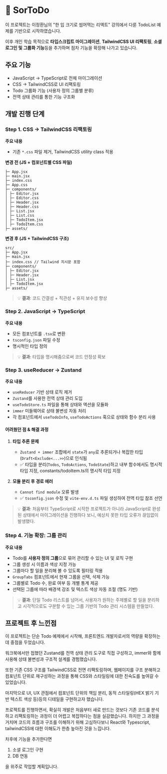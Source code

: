# 📝 SorToDo

이 프로젝트는 이정환님의 "한 입 크기로 씹어먹는 리액트" 강의에서 다룬 TodoList 예제를 기반으로 시작하였습니다.

이후 개인 학습 목적으로 **타입스크립트 마이그레이션**, **TailwindCSS UI 리팩토링**, **소셜 로그인 및 그룹화 기능**등을 추가하며 점차 기능을 확장해 나가고 있습니다.

## 주요 기능

- JavaScript → TypeScript로 전체 마이그레이션
- CSS → TailwindCSS로 UI 리팩토링
- Todo 그룹화 기능 (사용자 정의 그룹별 분류)
- 전역 상태 관리를 통한 기능 구조화

## 개발 진행 단계

### Step 1. CSS → TailwindCSS 리팩토링

**주요 내용**

- 기존 `*.css` 파일 제거, TailwindCSS utility class 적용

**변경 전 (JS + 컴포넌트별 CSS 파일)**

```src/
├─ App.jsx
├─ main.jsx
├─ index.css
├─ App.css
├─ components/
│ ├─ Editor.jsx
│ ├─ Editor.css
│ ├─ Header.jsx
│ ├─ Header.css
│ ├─ List.jsx
│ ├─ List.css
│ ├─ TodoItem.jsx
│ ├─ TodoItem.css
├─ assets/
```

**변경 후 (JS + TailwindCSS 구조)**

```
src/
├─ App.jsx
├─ main.jsx
├─ index.css // Tailwind 지시문 포함
├─ components/
│ ├─ Editor.jsx
│ ├─ Header.jsx
│ ├─ List.jsx
│ ├─ TodoItem.jsx
├─ assets/
```

> 💡 **결과**: 코드 간결성 + 직관성 + 유지 보수성 향상

### Step 2. JavaScript → TypeScript

**주요 내용**

- 모든 컴포넌트를 `.tsx`로 변환
- `tsconfig.json` 파일 수정
- 명시적인 타입 정의

> 💡 **결과**: 타입을 명시해줌으로써 코드 안정성 확보

### Step 3. useReducer → Zustand

**주요 내용**

- `useReducer` 기반 상태 로직 제거
- `Zustand`를 사용한 전역 상태 관리 도입
- `useTodoStore.ts` 파일을 통해 상태와 액션을 모듈화
- `immer` 미들웨어로 상태 불변성 자동 처리
- 각 컴포넌트에서 `useTodoInfo`, `useTodoActions` 훅으로 상태와 함수 분리 사용

#### 어려웠던 점 & 해결 과정

1. **타입 추론 문제**

   - `Zustand + immer` 조합에서 `state`가 `any`로 추론되거나 복잡한 타입(`Draft<Exclude<...>>`)으로 인식됨
   - ✅ 타입을 분리(`Todos`, `TodoActions`, `TodoState`)하고 내부 함수에서도 명시적 타입 지정, constants/todoItem.ts의 명시적 타입 지정

2. **모듈 분리 후 경로 에러**
   - `Cannot find module` 오류 발생
   - ✅ `tsconfig.json` 수정 및 `vite-env.d.ts` 파일 생성하여 전역 타입 참조 선언

> 💡 **결과**: 처음부터 TypeScript로 시작한 프로젝트가 아니라 JavaScript로 완성된 상태에서 마이그레이션을 진행하다 보니, 예상치 못한 타입 오류가 끊임없이 발생했다.

### Step 4. 기능 확장: 그룹 관리

**주요 내용**

- Todo를 **사용자 정의 그룹**으로 묶어 관리할 수 있는 UI 및 로직 구현
- 그룹 생성 시 이름과 색상 지정 가능
- 그룹마다 할 일을 분리해 볼 수 있도록 필터링 적용
- `GroupTabs` 컴포넌트에서 현재 그룹을 선택, 삭제 가능
- 그룹별로 Todo 수, 완료 여부 등 개별 통계 제공
- 선택된 그룹에 따라 배경색 강조 및 텍스트 색상 자동 조절 (명도 기반)

> 💡 **결과**: 단일 Todo 리스트를 넘어서, 사용자가 원하는 주제별로 할 일을 분리하고 시각적으로도 구분할 수 있는 그룹 기반의 Todo 관리 시스템을 만들었다.

## 프로젝트 후 느낀점

이 프로젝트는 단순 Todo 예제에서 시작해, 프론트엔드 개발자로서의 역량을 확장하는 데 중점을 두었습니다.

워크북에서만 접했던 Zustand를 전역 상태 관리 도구로 직접 구성하고, immer와 함께 사용해 상태 불변성과 구조적 설계를 경험했습니다.

또한 기존 CSS 구조를 TailwindCSS로 전면 리팩토링하며, 웹페이지를 구조 분해하고 컴포넌트 단위로 재구성하는 과정을 통해 CSS와 스타일링에 대한 친숙도를 높여갈 수 있었습니다.

마지막으로 UI, UX 관점에서 컴포넌트 단위의 책임 분리, 동적 스타일링(HEX 밝기 기반 텍스트 색상 등)등의 디테일을 구현하고자 했습니다.

프로젝트를 진행하면서, 확실히 개발은 처음부터 새로 만드는 것보다 기존 코드를 분석하고 리팩토링하는 과정이 더 어렵고 복잡하다는 점을 실감했습니다. 하지만 그 과정을 거치며 코드의 흐름과 구조를 이해하기 위해 고심하다보니 React와 Typescript, tailwindCSS에 대한 이해도가 한층 높아진 것을 느낍니다.

차후에 기능을 추가한다면

1. 소셜 로그인 구현
2. DB 연동

을 위주로 작업할 계획입니다.
